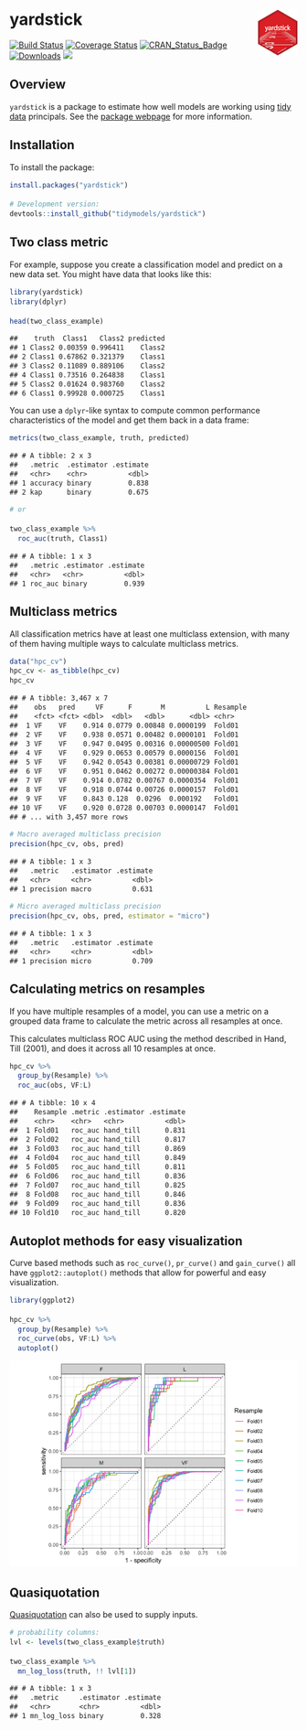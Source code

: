 
# yardstick <img src="yardstick_hex_thumb.png" align="right" height = "80px"/>

[![Build
Status](https://travis-ci.org/tidymodels/yardstick.svg?branch=master)](https://travis-ci.org/tidymodels/yardstick)
[![Coverage
Status](https://img.shields.io/codecov/c/github/tidymodels/yardstick/master.svg)](https://codecov.io/github/tidymodels/yardstick?branch=master)
[![CRAN\_Status\_Badge](http://www.r-pkg.org/badges/version/yardstick)](http://cran.rstudio.com/package=yardstick)
[![Downloads](http://cranlogs.r-pkg.org/badges/yardstick)](http://cran.rstudio.com/package=yardstick)
![](https://img.shields.io/badge/lifecycle-maturing-blue.svg)

## Overview

`yardstick` is a package to estimate how well models are working using
[tidy data](https://www.jstatsoft.org/article/view/v059i10) principals.
See the [package webpage](https://tidymodels.github.io/yardstick/) for
more information.

## Installation

To install the package:

``` r
install.packages("yardstick")

# Development version:
devtools::install_github("tidymodels/yardstick")
```

## Two class metric

For example, suppose you create a classification model and predict on a
new data set. You might have data that looks like this:

``` r
library(yardstick)
library(dplyr)

head(two_class_example)
```

    ##    truth  Class1   Class2 predicted
    ## 1 Class2 0.00359 0.996411    Class2
    ## 2 Class1 0.67862 0.321379    Class1
    ## 3 Class2 0.11089 0.889106    Class2
    ## 4 Class1 0.73516 0.264838    Class1
    ## 5 Class2 0.01624 0.983760    Class2
    ## 6 Class1 0.99928 0.000725    Class1

You can use a `dplyr`-like syntax to compute common performance
characteristics of the model and get them back in a data frame:

``` r
metrics(two_class_example, truth, predicted)
```

    ## # A tibble: 2 x 3
    ##   .metric  .estimator .estimate
    ##   <chr>    <chr>          <dbl>
    ## 1 accuracy binary         0.838
    ## 2 kap      binary         0.675

``` r
# or 

two_class_example %>% 
  roc_auc(truth, Class1)
```

    ## # A tibble: 1 x 3
    ##   .metric .estimator .estimate
    ##   <chr>   <chr>          <dbl>
    ## 1 roc_auc binary         0.939

## Multiclass metrics

All classification metrics have at least one multiclass extension, with
many of them having multiple ways to calculate multiclass metrics.

``` r
data("hpc_cv")
hpc_cv <- as_tibble(hpc_cv)
hpc_cv
```

    ## # A tibble: 3,467 x 7
    ##    obs   pred     VF      F       M          L Resample
    ##    <fct> <fct> <dbl>  <dbl>   <dbl>      <dbl> <chr>   
    ##  1 VF    VF    0.914 0.0779 0.00848 0.0000199  Fold01  
    ##  2 VF    VF    0.938 0.0571 0.00482 0.0000101  Fold01  
    ##  3 VF    VF    0.947 0.0495 0.00316 0.00000500 Fold01  
    ##  4 VF    VF    0.929 0.0653 0.00579 0.0000156  Fold01  
    ##  5 VF    VF    0.942 0.0543 0.00381 0.00000729 Fold01  
    ##  6 VF    VF    0.951 0.0462 0.00272 0.00000384 Fold01  
    ##  7 VF    VF    0.914 0.0782 0.00767 0.0000354  Fold01  
    ##  8 VF    VF    0.918 0.0744 0.00726 0.0000157  Fold01  
    ##  9 VF    VF    0.843 0.128  0.0296  0.000192   Fold01  
    ## 10 VF    VF    0.920 0.0728 0.00703 0.0000147  Fold01  
    ## # ... with 3,457 more rows

``` r
# Macro averaged multiclass precision
precision(hpc_cv, obs, pred)
```

    ## # A tibble: 1 x 3
    ##   .metric   .estimator .estimate
    ##   <chr>     <chr>          <dbl>
    ## 1 precision macro          0.631

``` r
# Micro averaged multiclass precision
precision(hpc_cv, obs, pred, estimator = "micro")
```

    ## # A tibble: 1 x 3
    ##   .metric   .estimator .estimate
    ##   <chr>     <chr>          <dbl>
    ## 1 precision micro          0.709

## Calculating metrics on resamples

If you have multiple resamples of a model, you can use a metric on a
grouped data frame to calculate the metric across all resamples at once.

This calculates multiclass ROC AUC using the method described in Hand,
Till (2001), and does it across all 10 resamples at once.

``` r
hpc_cv %>%
  group_by(Resample) %>%
  roc_auc(obs, VF:L)
```

    ## # A tibble: 10 x 4
    ##    Resample .metric .estimator .estimate
    ##    <chr>    <chr>   <chr>          <dbl>
    ##  1 Fold01   roc_auc hand_till      0.831
    ##  2 Fold02   roc_auc hand_till      0.817
    ##  3 Fold03   roc_auc hand_till      0.869
    ##  4 Fold04   roc_auc hand_till      0.849
    ##  5 Fold05   roc_auc hand_till      0.811
    ##  6 Fold06   roc_auc hand_till      0.836
    ##  7 Fold07   roc_auc hand_till      0.825
    ##  8 Fold08   roc_auc hand_till      0.846
    ##  9 Fold09   roc_auc hand_till      0.836
    ## 10 Fold10   roc_auc hand_till      0.820

## Autoplot methods for easy visualization

Curve based methods such as `roc_curve()`, `pr_curve()` and
`gain_curve()` all have `ggplot2::autoplot()` methods that allow for
powerful and easy visualization.

``` r
library(ggplot2)

hpc_cv %>%
  group_by(Resample) %>%
  roc_curve(obs, VF:L) %>%
  autoplot()
```

![](README_files/figure-gfm/unnamed-chunk-4-1.png)<!-- -->

## Quasiquotation

[Quasiquotation](http://rlang.tidyverse.org/reference/quasiquotation.html)
can also be used to supply inputs.

``` r
# probability columns:
lvl <- levels(two_class_example$truth)

two_class_example %>% 
  mn_log_loss(truth, !! lvl[1])
```

    ## # A tibble: 1 x 3
    ##   .metric     .estimator .estimate
    ##   <chr>       <chr>          <dbl>
    ## 1 mn_log_loss binary         0.328
